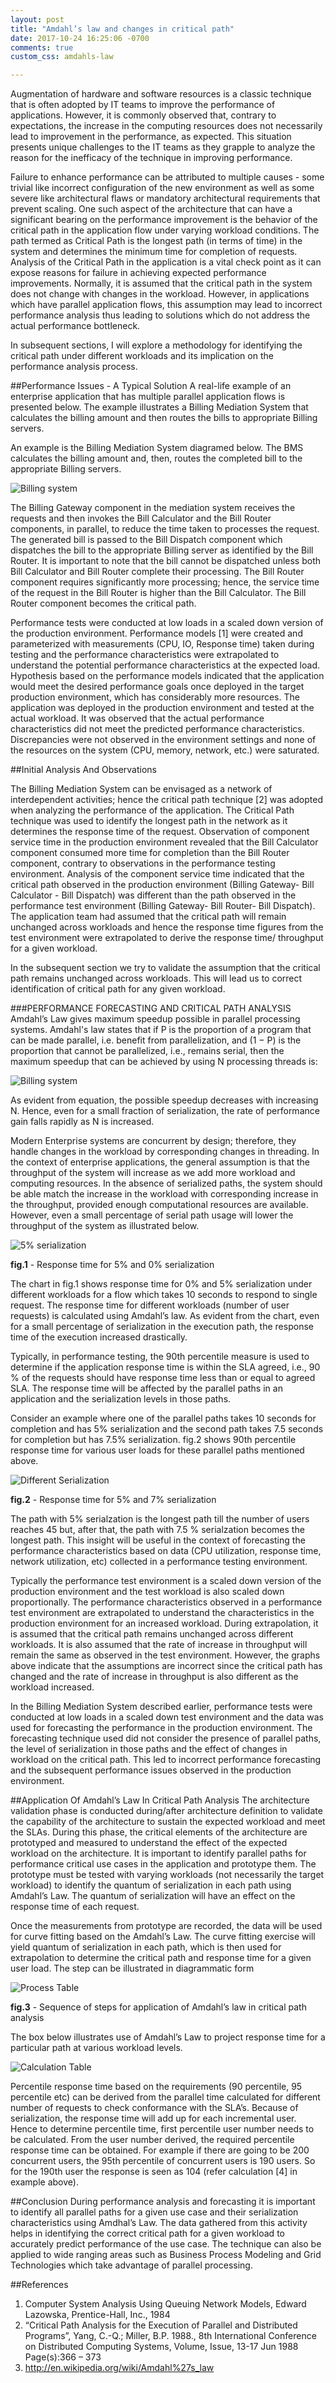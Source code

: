 ```yaml
---
layout: post
title: "Amdahl’s law and changes in critical path"
date: 2017-10-24 16:25:06 -0700
comments: true
custom_css: amdahls-law

---
```

Augmentation of hardware and software resources is a classic technique that is often adopted by IT teams to improve the performance of applications. However, it is commonly observed that, contrary to expectations, the increase in the computing resources does not necessarily lead to improvement in the performance, as expected. This situation presents unique challenges to the IT teams as they grapple to analyze the reason for the inefficacy of the technique in improving performance.

Failure to enhance performance can be attributed to multiple causes - some trivial like incorrect configuration of the new environment as well as some severe like architectural flaws or mandatory architectural requirements that prevent scaling. One such aspect of the architecture that can have a significant bearing on the performance improvement is the behavior of the critical path in the application flow under varying workload conditions. The path termed as Critical Path is the longest path (in terms of time) in the system and determines the minimum time for completion of requests. Analysis of the Critical Path in the application is a vital check point as it can expose reasons for failure in achieving expected performance improvements. Normally, it is assumed that the critical path in the system does not change with changes in the workload. However, in applications which have parallel application flows, this assumption may lead to incorrect performance analysis thus leading to solutions which do not address the actual performance bottleneck.

In subsequent sections, I will explore a methodology for identifying the critical path under different workloads and its implication on the performance analysis process.

##Performance Issues - A Typical Solution
A real-life example of an enterprise application that has multiple parallel application flows is presented below. The example illustrates a Billing Mediation System that calculates the billing amount and then routes the bills to appropriate Billing servers.

An example is the Billing Mediation System diagramed below. The BMS calculates the billing amount and, then, routes the completed bill to the appropriate Billing servers.

![Billing system](/images/amdahls-law/billing-system.jpg)

The Billing Gateway component in the mediation system receives the requests and then invokes the Bill Calculator and the Bill Router components, in parallel, to reduce the time taken to processes the request. The generated bill is passed to the Bill Dispatch component which dispatches the bill to the appropriate Billing server as identified by the Bill Router. It is important to note that the bill cannot be dispatched unless both Bill Calculator and Bill Router complete their processing. The Bill Router component requires significantly more processing; hence, the service time of the request in the Bill Router is higher than the Bill Calculator. The Bill Router component becomes the critical path.

Performance tests were conducted at low loads in a scaled down version of the production environment. Performance models [1] were created and parameterized with measurements (CPU, IO, Response time) taken during testing and the performance characteristics were extrapolated to understand the potential performance characteristics at the expected load. Hypothesis based on the performance models indicated that the application would meet the desired performance goals once deployed in the target production environment, which has considerably more resources. The application was deployed in the production environment and tested at the actual workload. It was observed that the actual performance characteristics did not meet the predicted performance characteristics. Discrepancies were not observed in the environment settings and none of the resources on the system (CPU, memory, network, etc.) were saturated.

##Initial Analysis And Observations

The Billing Mediation System can be envisaged as a network of interdependent activities; hence the critical path technique [2] was adopted when analyzing the performance of the application. The Critical Path technique was used to identify the longest path in the network as it determines the response time of the request. Observation of component service time in the production environment revealed that the Bill Calculator component consumed more time for completion than the Bill Router component, contrary to observations in the performance testing environment. Analysis of the component service time indicated that the critical path observed in the production environment (Billing Gateway- Bill Calculator - Bill Dispatch) was different than the path observed in the performance test environment (Billing Gateway- Bill Router- Bill Dispatch). The application team had assumed that the critical path will remain unchanged across workloads and hence the response time figures from the test environment were extrapolated to derive the response time/ throughput for a given workload.

In the subsequent section we try to validate the assumption that the critical path remains unchanged across workloads. This will lead us to correct identification of critical path for any given workload.

###PERFORMANCE FORECASTING AND CRITICAL PATH ANALYSIS
Amdahl’s Law gives maximum speedup possible in parallel processing systems. Amdahl's law states that if P is the proportion of a program that can be made parallel, i.e. benefit from parallelization, and (1 − P) is the proportion that cannot be parallelized, i.e., remains serial, then the maximum speedup that can be achieved by using N processing threads is:

![Billing system](/images/amdahls-law/amdahls-law.jpg)

As evident from equation, the possible speedup decreases with increasing N. Hence, even for a small
fraction of serialization, the rate of performance gain falls rapidly as N is increased.

Modern Enterprise systems are concurrent by design; therefore, they handle changes in the workload by
corresponding changes in threading. In the context of enterprise applications, the general assumption is that the
throughput of the system will increase as we add more workload and computing resources. In the absence of
serialized paths, the system should be able match the increase in the workload with corresponding increase in the
throughput, provided enough computational resources are available. However, even a small percentage of serial
path usage will lower the throughput of the system as illustrated below.


![5% serialization](/images/amdahls-law/chart-11.jpg)

**fig.1** - Response time for 5% and 0% serialization

The chart in fig.1 shows response time for 0% and 5% serialization under different workloads for a flow which takes 10 seconds to respond to single request. The response time for different workloads (number of user requests) is
calculated using Amdahl’s law. As evident from the chart, even for a small percentage of serialization in the execution path, the response time of the execution increased drastically.

Typically, in performance testing, the 90th percentile measure is used to determine if the application response time is within the SLA agreed, i.e., 90 % of the requests should have response time less than or equal to agreed
SLA. The response time will be affected by the parallel paths in an application and the serialization levels in those paths. 

Consider an example where one of the parallel paths takes 10 seconds for completion and has 5% serialization and the second path takes 7.5 seconds for completion but has 7.5% serialization. fig.2 shows 90th percentile response time for various user loads for these parallel paths mentioned above.

![Different Serialization](/images/amdahls-law/chart-21.jpg)

**fig.2** - Response time for 5% and 7% serialization



The path with 5% serialzation is the longest path till the number of users reaches 45 but, after that, the path with 7.5 % serialzation becomes the longest path. This insight will be useful in the context of forecasting the performance characteristics based on data (CPU utilization, response time, network utilization, etc) collected in a performance testing environment.

Typically the performance test environment is a scaled down version of the production environment and the test workload is also scaled down proportionally. The performance characteristics observed in a performance test environment are extrapolated to understand the characteristics in the production environment for an increased workload. During extrapolation, it is assumed that the critical path remains unchanged across different workloads. It is also assumed that the rate of increase in throughput will remain the same as observed in the test environment. However, the graphs above indicate that the assumptions are incorrect since the critical path has changed and the rate of increase in throughput is also different as the workload increased.

In the Billing Mediation System described earlier, performance tests were conducted at low loads in a scaled down test environment and the data was used for forecasting the performance in the production environment. The forecasting technique used did not consider the presence of parallel paths, the level of serialization in those paths and the effect of changes in workload on the critical path. This led to incorrect performance forecasting and the subsequent performance issues observed in the production environment.


##Application Of Amdahl’s Law In Critical Path Analysis
The architecture validation phase is conducted during/after architecture definition to validate the capability of the architecture to sustain the expected workload and meet the SLAs. During this phase, the critical elements of the architecture are prototyped and measured to understand the effect of the expected workload on the architecture. It is important to identify parallel paths for performance critical use cases in the application and prototype them. The prototype must be tested with varying workloads (not necessarily the target workload) to identify the quantum of serialization in each path using Amdahl’s Law. The quantum of serialization will have an effect on the response time of each request.

Once the measurements from prototype are recorded, the data will be used for curve fitting based on the Amdahl’s Law. The curve fitting exercise will yield quantum of serialization in each path, which is then used for extrapolation to determine the critical path and response time for a given user load. The step can be illustrated in diagrammatic form

![Process Table](/images/amdahls-law/table-1.jpg)

**fig.3** - Sequence of steps for application of Amdahl’s law in critical path analysis

The box below illustrates use of Amdahl’s Law to project response time for a particular path at various workload levels.


![Calculation Table](/images/amdahls-law/table-2.jpg)

Percentile response time based on the requirements (90 percentile, 95 percentile etc) can be derived from the parallel time calculated for different number of requests to check conformance with the SLA’s. Because of serialization, the response time will add up for each incremental user. Hence to determine percentile time, first percentile user number needs to be calculated. From the user number derived, the required percentile response time can be obtained.
For example if there are going to be 200 concurrent users, the 95th percentile of concurrent users is 190 users. So for the 190th user the response is seen as 104 (refer calculation [4] in example above).

##Conclusion
During performance analysis and forecasting it is important to identify all parallel paths for a given use case and their serialization characteristics using Amdhal’s Law. The data gathered from this activity helps in identifying the correct critical path for a given workload to accurately predict performance of the use case. The technique can
also be applied to wide ranging areas such as Business Process Modeling and Grid Technologies which take advantage of parallel processing.



##References
1. Computer System Analysis Using Queuing Network Models, Edward Lazowska, Prentice-Hall, Inc., 1984
2. “Critical Path Analysis for the Execution of Parallel and Distributed Programs”, Yang, C.-Q.; Miller, B.P.
1988., 8th International Conference on Distributed Computing Systems, Volume, Issue, 13-17 Jun 1988
Page(s):366 – 373
3. http://en.wikipedia.org/wiki/Amdahl%27s_law
	





